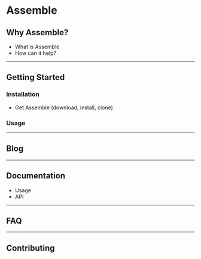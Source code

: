 # Assemble

>

## Why Assemble?

+ What is Assemble
+ How can it help?

***

## Getting Started

### Installation

+ Get Assemble (download, install, clone)

### Usage



***

## Blog

***

## Documentation

+ Usage
+ API

***

## FAQ

***

## Contributing